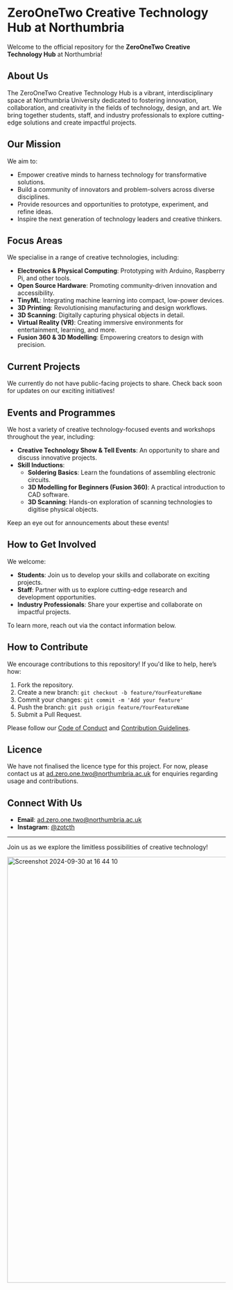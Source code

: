 # ZeroOneTwo Creative Technology Hub at Northumbria

Welcome to the official repository for the **ZeroOneTwo Creative Technology Hub** at Northumbria! 

## About Us
The ZeroOneTwo Creative Technology Hub is a vibrant, interdisciplinary space at Northumbria University dedicated to fostering innovation, collaboration, and creativity in the fields of technology, design, and art. We bring together students, staff, and industry professionals to explore cutting-edge solutions and create impactful projects.

## Our Mission
We aim to:
- Empower creative minds to harness technology for transformative solutions.
- Build a community of innovators and problem-solvers across diverse disciplines.
- Provide resources and opportunities to prototype, experiment, and refine ideas.
- Inspire the next generation of technology leaders and creative thinkers.

## Focus Areas
We specialise in a range of creative technologies, including:
- **Electronics & Physical Computing**: Prototyping with Arduino, Raspberry Pi, and other tools.
- **Open Source Hardware**: Promoting community-driven innovation and accessibility.
- **TinyML**: Integrating machine learning into compact, low-power devices.
- **3D Printing**: Revolutionising manufacturing and design workflows.
- **3D Scanning**: Digitally capturing physical objects in detail.
- **Virtual Reality (VR)**: Creating immersive environments for entertainment, learning, and more.
- **Fusion 360 & 3D Modelling**: Empowering creators to design with precision.

## Current Projects
We currently do not have public-facing projects to share. Check back soon for updates on our exciting initiatives!

## Events and Programmes
We host a variety of creative technology-focused events and workshops throughout the year, including:
- **Creative Technology Show & Tell Events**: An opportunity to share and discuss innovative projects.
- **Skill Inductions**:
  - **Soldering Basics**: Learn the foundations of assembling electronic circuits.
  - **3D Modelling for Beginners (Fusion 360)**: A practical introduction to CAD software.
  - **3D Scanning**: Hands-on exploration of scanning technologies to digitise physical objects.

Keep an eye out for announcements about these events!

## How to Get Involved
We welcome:
- **Students**: Join us to develop your skills and collaborate on exciting projects.
- **Staff**: Partner with us to explore cutting-edge research and development opportunities.
- **Industry Professionals**: Share your expertise and collaborate on impactful projects.

To learn more, reach out via the contact information below.

## How to Contribute
We encourage contributions to this repository! If you'd like to help, here’s how:
1. Fork the repository.
2. Create a new branch: `git checkout -b feature/YourFeatureName`
3. Commit your changes: `git commit -m 'Add your feature'`
4. Push the branch: `git push origin feature/YourFeatureName`
5. Submit a Pull Request.

Please follow our [Code of Conduct](CODE_OF_CONDUCT.md) and [Contribution Guidelines](CONTRIBUTING.md).

## Licence
We have not finalised the licence type for this project. For now, please contact us at [ad.zero.one.two@northumbria.ac.uk](mailto:ad.zero.one.two@northumbria.ac.uk) for enquiries regarding usage and contributions.

## Connect With Us
- **Email**: [ad.zero.one.two@northumbria.ac.uk](mailto:ad.zero.one.two@northumbria.ac.uk)
- **Instagram**: [@zotcth](https://instagram.com/zotcth)

---

Join us as we explore the limitless possibilities of creative technology!

<img width="980" alt="Screenshot 2024-09-30 at 16 44 10" src="https://github.com/user-attachments/assets/922fe650-7745-4b8f-80bd-8c458253aeee">

